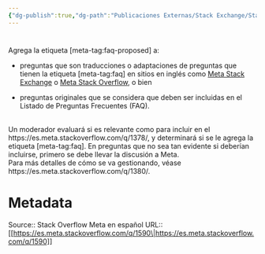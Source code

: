 ```yaml
---
{"dg-publish":true,"dg-path":"Publicaciones Externas/Stack Exchange/Stack Overflow en español/Stack Overflow en español Meta/es.meta.stackoverflow.com-1590.md","permalink":"/publicaciones-externas/stack-exchange/stack-overflow-en-espanol/stack-overflow-en-espanol-meta/es-meta-stackoverflow-com-1590/","hide":true,"noteIcon":"\"0\"","created":"2024-04-03T12:49:10.373-06:00","updated":"2024-04-05T16:44:00.054-06:00"}
---
```


# 

Agrega la etiqueta [meta-tag:faq-proposed] a:

- preguntas que son traducciones o adaptaciones de preguntas que tienen la etiqueta [meta-tag:faq] en sitios en inglés como [Meta Stack Exchange][1] o [Meta Stack Overflow][2], o bien 

- preguntas originales que se considera que deben ser incluidas en el Listado de Preguntas Frecuentes (FAQ).

<br>
Un moderador evaluará si es relevante como para incluir en el
<!--FAQ para sitios de Stack Exchange-->
https://es.meta.stackoverflow.com/q/1378/,
y determinará si se le agrega la etiqueta [meta-tag:faq]. En preguntas que no sea tan evidente si deberían incluirse, primero se debe llevar la discusión a Meta.

<br>
Para más detalles de cómo se va gestionando, véase
<!--¿Sabes inglés, quieres aportar a la comunidad de SOes y no sabes cómo? ¡Traduce un FAQ!-->
https://es.meta.stackoverflow.com/q/1380/.


  [1]: https://meta.stackexchange.com
  [2]: https://meta.stackoverflow.com

# Metadata
Source:: Stack Overflow Meta en español
URL:: [[https://es.meta.stackoverflow.com/q/1590\|https://es.meta.stackoverflow.com/q/1590]]

